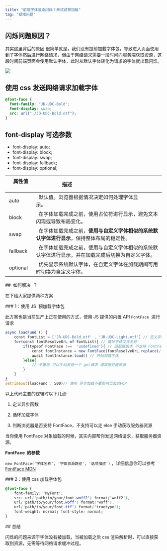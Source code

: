 ```yaml
---
title: "前端字体渲染闪烁？来试试预加载"
tag: "疑难问题"
---
```


## 闪烁问题原因？

其实这里背后的原因 很简单就是，我们没有提前加载字体包，导致进入页面使用到了字体然后进行网络请求，但由于网络请求需要一段时间向服务端获取资源，这段时间前端页面会使用默认字体，此时从默认字体转化为请求的字体就出现闪烁。

<img src="../imgs/12/08.webp" />

## 使用 css 发送网络请求加载字体

```css
@font-face {
  font-family: "JD-UDC-Bold";
  font-display: swap;
  src: url("./JD-UDC-Bold.otf");
}
```

## font-display 可选参数

- font-display: auto;
- font-display: block;
- font-display: swap;
- font-display: fallback;
- font-display: optional;

|   属性值        |   描述                                                                                              |
| --------------- | --------------------------------------------------------------------------------------------------- |
|  auto           |   默认值。浏览器根据情况决定如何处理字体显示。                                                      |
|  block          |   在字体加载完成之前，使用占位符进行显示，避免文本闪现或导致布局变化。                              |
|  swap           |   在字体加载完成之前，**使用与自定义字体相似的系统默认字体进行显示**，保持整体布局的稳定性。        |
|  fallback       |   在字体加载完成之前，使用与自定义字体相似的系统默认字体进行显示，并在加载完成后切换为自定义字体。  |
|  optional       |   优先显示系统默认字体，在自定义字体在加载期间可用时切换为自定义字体。                              |

##  如何解决  ？

在下给大家提供两种方案

### 1：使用 JS  预加载字体包

此方案也是当前生产上正在使用的方式，使用 JS 提供的内置 API `FontFace`  进行请求

```js
async loadFund () { 
    const fontList = ['JR-UDC-Bold.otf' , 'JR-UDC-Light.otf'] // 定义字体文件名称
    for(const fontResolveUrL of fontList){ // 循环字体文件名称
        if(typeof FontFace !==  'undefined'){ // 适配低版本 不支持 FontFace 的情况
            const fontInstance = new FontFace(fontResolveUrL.replace(/.otf/ , '') , `url(../fonts/${fontResolveUrL})`) // 如果浏览器支持 FontFace 则创建实例
            await fontInstance.load() // 开始加载字体
        }else{
            // 不兼容 可以手动发送一个 get请求 请求服务器资源
        }
    }
}
setTimeout(loadFund , 500)// 使用 异步加载不要影响页面的FCP
```

以上代码主要的逻辑时以下几点:

1. 定义异步函数

2. 循环加载字体

3. 判断浏览器是否支持 FontFace，不支持可以走 else 手动获取服务器资源

当你使用 FontFace 对象加载的时候，其实内部帮你发送网络请求，获取服务器资源。

**FontFace  的参数**

`new FontFace('字体名称', '字体资源路径', '选项描述')` ，详细信息你可以参考[FontFace MDN](https://developer.mozilla.org/en-US/docs/Web/API/FontFace/FontFace)

### 2：使用 css 加载字体包

```css
@font-face {
    font-family: 'MyFont';
    src: url('path/to/your/font.woff2') format('woff2'), 
    url('path/to/your/font.woff') format('woff'), 
    url('path/to/your/font.ttf') format('truetype'); 
    font-weight: normal; font-style: normal; 
}
```

## 总结

闪烁的问题来源于字体没有被加载，当被加载之后 css 渲染解析时，可以直接获取到资源，无需等待网络请求缓冲过程。
